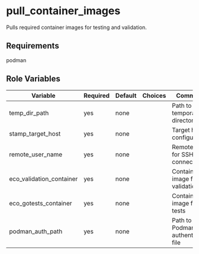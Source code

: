 pull_container_images
===============================
Pulls required container images for testing and validation.

Requirements
------------
podman

Role Variables
--------------

| Variable                    | Required | Default | Choices | Comments                                 |
|-----------------------------|----------|---------|---------|------------------------------------------|
| temp_dir_path               | yes      | none    |         | Path to the temporary directory          |
| stamp_target_host           | yes      | none    |         | Target host to configure                 |
| remote_user_name            | yes      | none    |         | Remote user for SSH connections          |
| eco_validation_container    | yes      | none    |         | Container image for validation           |
| eco_gotests_container       | yes      | none    |         | Container image for Go tests             |
| podman_auth_path            | yes      | none    |         | Path to Podman authentication file       |